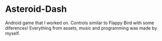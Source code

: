# Asteroid-Dash
Android game that I worked on. Controls similar to Flappy Bird with some diferences! Everything from assets, music and programming was made by myself.
